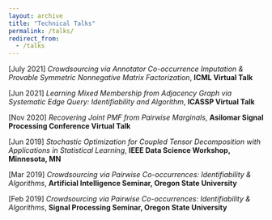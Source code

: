 ```yaml
---
layout: archive
title: "Technical Talks"
permalink: /talks/
redirect_from:
  - /talks
---
```


[July 2021] *Crowdsourcing via Annotator Co-occurrence Imputation & Provable Symmetric Nonnegative Matrix Factorization*, **ICML Virtual Talk**<br>

[Jun 2021] *Learning Mixed Membership from Adjacency Graph via Systematic Edge Query: Identifiability and Algorithm*, **ICASSP Virtual Talk**<br>

[Nov 2020] *Recovering Joint PMF from Pairwise Marginals*, **Asilomar Signal Processing Conference Virtual Talk**<br>

[Jun 2019] *Stochastic Optimization for Coupled Tensor Decomposition with Applications in Statistical Learning*, **IEEE Data Science Workshop, Minnesota, MN**<br>

[Mar 2019] *Crowdsourcing via Pairwise Co-occurrences: Identifiability & Algorithms*, **Artificial Intelligence Seminar, Oregon State University**<br>

[Feb 2019] *Crowdsourcing via Pairwise Co-occurrences: Identifiability & Algorithms*, **Signal Processing Seminar, Oregon State University** <br>
